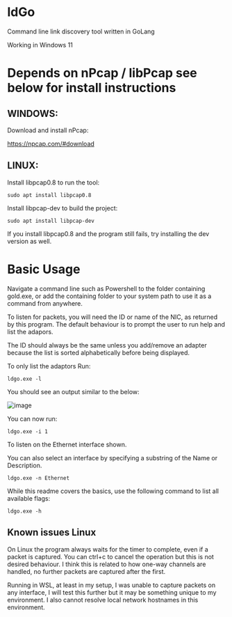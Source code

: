 # ldGo
Command line link discovery tool written in GoLang

Working in Windows 11 

# Depends on nPcap / libPcap see below for install instructions

## WINDOWS:

Download and install nPcap:

https://npcap.com/#download

## LINUX:

Install libpcap0.8 to run the tool:

    sudo apt install libpcap0.8 

Install libpcap-dev to build the project:

    sudo apt install libpcap-dev

If you install libpcap0.8 and the program still fails, try installing the dev version as well.

# Basic Usage
Navigate a command line such as Powershell to the folder containing gold.exe, or add the containing folder to your system path to use it as a command from anywhere.

To listen for packets, you will need the ID or name of the NIC, as returned by this program. The default behaviour is to prompt the user to run help and list the adapors.

The ID should always be the same unless you add/remove an adapter because the list is sorted alphabetically before being displayed.

To only list the adaptors Run:

    ldgo.exe -l 

You should see an output similar to the below:

![image](https://github.com/user-attachments/assets/b3206ed2-1807-4b9c-9412-77597094d676)


You can now run:
    
    ldgo.exe -i 1
  
To listen on the Ethernet interface shown. 

You can also select an interface by specifying a substring of the Name or Description. 

    ldgo.exe -n Ethernet

While this readme covers the basics, use the following command to list all available flags:
    
    ldgo.exe -h

## Known issues Linux
On Linux the program always waits for the timer to complete, even if a packet is captured. You can ctrl+c to cancel the operation but this is not desired behaviour. I think this is related to how one-way channels are handled, no further packets are captured after the first.

Running in WSL, at least in my setup, I was unable to capture packets on any interface, I will test this further but it may be something unique to my environment. I also cannot resolve local network hostnames in this environment.


